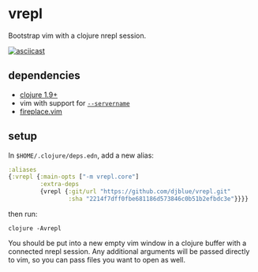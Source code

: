 # vrepl

Bootstrap vim with a clojure nrepl session.

[![asciicast](https://asciinema.org/a/207497.png)](https://asciinema.org/a/207497)

## dependencies 

- [clojure 1.9+](https://clojure.org/guides/getting_started)
- vim with support for [`--servername`](http://vimdoc.sourceforge.net/htmldoc/remote.html)
- [fireplace.vim](https://github.com/tpope/vim-fireplace)

## setup

In `$HOME/.clojure/deps.edn`, add a new alias:

```clojure
:aliases
{:vrepl {:main-opts ["-m vrepl.core"]
         :extra-deps
         {vrepl {:git/url "https://github.com/djblue/vrepl.git"                                        
                 :sha "2214f7dff0fbe681186d573846c0b51b2efbdc3e"}}}}
```

then run:

    clojure -Avrepl

You should be put into a new empty vim window in a clojure buffer with a
connected nrepl session. Any additional arguments will be passed directly
to vim, so you can pass files you want to open as well.
